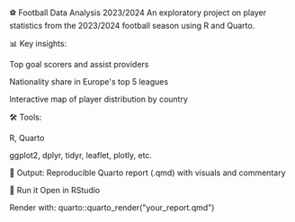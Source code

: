 ⚽ Football Data Analysis 2023/2024
An exploratory project on player statistics from the 2023/2024 football season using R and Quarto.

📊 Key insights:

Top goal scorers and assist providers

Nationality share in Europe's top 5 leagues

Interactive map of player distribution by country

🛠️ Tools:

R, Quarto

ggplot2, dplyr, tidyr, leaflet, plotly, etc.

📁 Output: Reproducible Quarto report (.qmd) with visuals and commentary

🚀 Run it
Open in RStudio

Render with:
quarto::quarto_render("your_report.qmd")

